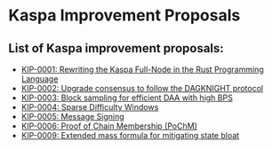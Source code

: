 # Kaspa Improvement Proposals


## List of Kaspa improvement proposals:

* [KIP-0001: Rewriting the Kaspa Full-Node in the Rust Programming Language][1]
* [KIP-0002: Upgrade consensus to follow the DAGKNIGHT protocol][2]
* [KIP-0003: Block sampling for efficient DAA with high BPS][3]
* [KIP-0004: Sparse Difficulty Windows][4]
* [KIP-0005: Message Signing][5]
* [KIP-0006: Proof of Chain Membership (PoChM)][6]
* [KIP-0009: Extended mass formula for mitigating state bloat][7]


[1]: https://github.com/kaspanet/kips/blob/master/kip-0001.md
[2]: https://github.com/kaspanet/kips/blob/master/kip-0002.md
[3]: https://github.com/kaspanet/kips/blob/master/kip-0003.md
[4]: https://github.com/kaspanet/kips/blob/master/kip-0004.md
[5]: https://github.com/kaspanet/kips/blob/master/kip-0005.md
[6]: https://github.com/kaspanet/kips/blob/master/kip-0006.md
[7]: https://github.com/kaspanet/kips/blob/master/kip-0009.md


